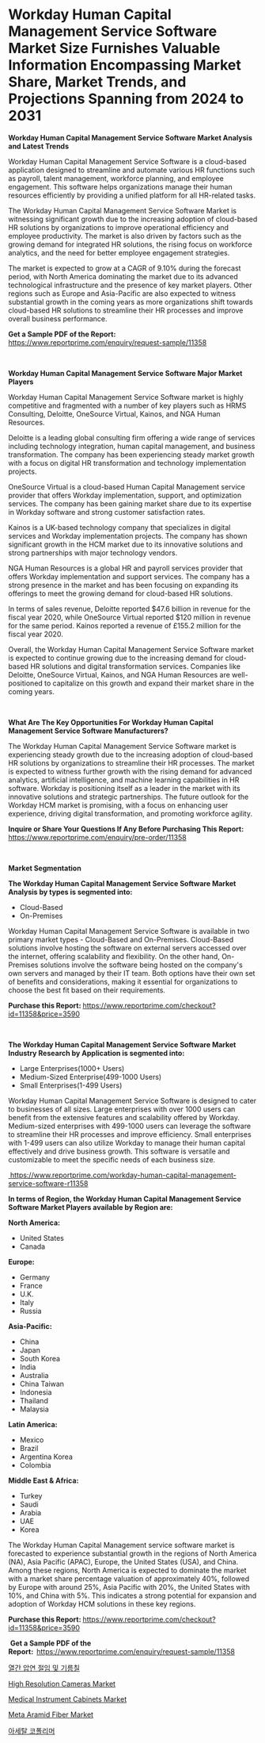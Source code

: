 <p><h1>Workday Human Capital Management Service Software Market Size Furnishes Valuable Information Encompassing Market Share, Market Trends, and Projections Spanning from 2024 to 2031</h1></p><p><strong>Workday Human Capital Management Service Software Market Analysis and Latest Trends</strong></p>
<p><p>Workday Human Capital Management Service Software is a cloud-based application designed to streamline and automate various HR functions such as payroll, talent management, workforce planning, and employee engagement. This software helps organizations manage their human resources efficiently by providing a unified platform for all HR-related tasks.</p><p>The Workday Human Capital Management Service Software Market is witnessing significant growth due to the increasing adoption of cloud-based HR solutions by organizations to improve operational efficiency and employee productivity. The market is also driven by factors such as the growing demand for integrated HR solutions, the rising focus on workforce analytics, and the need for better employee engagement strategies.</p><p>The market is expected to grow at a CAGR of 9.10% during the forecast period, with North America dominating the market due to its advanced technological infrastructure and the presence of key market players. Other regions such as Europe and Asia-Pacific are also expected to witness substantial growth in the coming years as more organizations shift towards cloud-based HR solutions to streamline their HR processes and improve overall business performance.</p></p>
<p><strong>Get a Sample PDF of the Report:&nbsp;</strong> <a href="https://www.reportprime.com/enquiry/request-sample/11358">https://www.reportprime.com/enquiry/request-sample/11358</a></p>
<p>&nbsp;</p>
<p><strong>Workday Human Capital Management Service Software Major Market Players</strong></p>
<p><p>Workday Human Capital Management Service Software market is highly competitive and fragmented with a number of key players such as HRMS Consulting, Deloitte, OneSource Virtual, Kainos, and NGA Human Resources.</p><p>Deloitte is a leading global consulting firm offering a wide range of services including technology integration, human capital management, and business transformation. The company has been experiencing steady market growth with a focus on digital HR transformation and technology implementation projects.</p><p>OneSource Virtual is a cloud-based Human Capital Management service provider that offers Workday implementation, support, and optimization services. The company has been gaining market share due to its expertise in Workday software and strong customer satisfaction rates.</p><p>Kainos is a UK-based technology company that specializes in digital services and Workday implementation projects. The company has shown significant growth in the HCM market due to its innovative solutions and strong partnerships with major technology vendors.</p><p>NGA Human Resources is a global HR and payroll services provider that offers Workday implementation and support services. The company has a strong presence in the market and has been focusing on expanding its offerings to meet the growing demand for cloud-based HR solutions.</p><p>In terms of sales revenue, Deloitte reported $47.6 billion in revenue for the fiscal year 2020, while OneSource Virtual reported $120 million in revenue for the same period. Kainos reported a revenue of £155.2 million for the fiscal year 2020.</p><p>Overall, the Workday Human Capital Management Service Software market is expected to continue growing due to the increasing demand for cloud-based HR solutions and digital transformation services. Companies like Deloitte, OneSource Virtual, Kainos, and NGA Human Resources are well-positioned to capitalize on this growth and expand their market share in the coming years.</p></p>
<p>&nbsp;</p>
<p><strong>What Are The Key Opportunities For Workday Human Capital Management Service Software Manufacturers?</strong></p>
<p><p>The Workday Human Capital Management Service Software market is experiencing steady growth due to the increasing adoption of cloud-based HR solutions by organizations to streamline their HR processes. The market is expected to witness further growth with the rising demand for advanced analytics, artificial intelligence, and machine learning capabilities in HR software. Workday is positioning itself as a leader in the market with its innovative solutions and strategic partnerships. The future outlook for the Workday HCM market is promising, with a focus on enhancing user experience, driving digital transformation, and promoting workforce agility.</p></p>
<p><strong>Inquire or Share Your Questions If Any Before Purchasing This Report:</strong> <a href="https://www.reportprime.com/enquiry/pre-order/11358">https://www.reportprime.com/enquiry/pre-order/11358</a></p>
<p>&nbsp;</p>
<p><strong>Market Segmentation</strong></p>
<p><strong>The Workday Human Capital Management Service Software Market Analysis by types is segmented into:</strong></p>
<p><ul><li>Cloud-Based</li><li>On-Premises</li></ul></p>
<p><p>Workday Human Capital Management Service Software is available in two primary market types - Cloud-Based and On-Premises. Cloud-Based solutions involve hosting the software on external servers accessed over the internet, offering scalability and flexibility. On the other hand, On-Premises solutions involve the software being hosted on the company's own servers and managed by their IT team. Both options have their own set of benefits and considerations, making it essential for organizations to choose the best fit based on their requirements.</p></p>
<p><strong>Purchase this Report:&nbsp;</strong><a href="https://www.reportprime.com/checkout?id=11358&price=3590">https://www.reportprime.com/checkout?id=11358&price=3590</a></p>
<p>&nbsp;</p>
<p><strong>The Workday Human Capital Management Service Software Market Industry Research by Application is segmented into:</strong></p>
<p><ul><li>Large Enterprises(1000+ Users)</li><li>Medium-Sized Enterprise(499-1000 Users)</li><li>Small Enterprises(1-499 Users)</li></ul></p>
<p><p>Workday Human Capital Management Service Software is designed to cater to businesses of all sizes. Large enterprises with over 1000 users can benefit from the extensive features and scalability offered by Workday. Medium-sized enterprises with 499-1000 users can leverage the software to streamline their HR processes and improve efficiency. Small enterprises with 1-499 users can also utilize Workday to manage their human capital effectively and drive business growth. This software is versatile and customizable to meet the specific needs of each business size.</p></p>
<p><a href="https://www.reportprime.com/workday-human-capital-management-service-software-r11358">&nbsp;https://www.reportprime.com/workday-human-capital-management-service-software-r11358</a></p>
<p><strong>In terms of Region, the Workday Human Capital Management Service Software Market Players available by Region are:</strong></p>
<p>
    <p> <strong> North America: </strong>
        <ul>
            <li>United States</li>
            <li>Canada</li>
        </ul>
        </p> 
    <p> <strong> Europe: </strong>
        <ul>
            <li>Germany</li>
            <li>France</li>
            <li>U.K.</li>
            <li>Italy</li>
            <li>Russia</li>
        </ul>
        </p> 
    <p> <strong> Asia-Pacific: </strong>
        <ul>
            <li>China</li>
            <li>Japan</li>
            <li>South Korea</li>
            <li>India</li>
            <li>Australia</li>
            <li>China Taiwan</li>
            <li>Indonesia</li>
            <li>Thailand</li>
            <li>Malaysia</li>
        </ul>
        </p> 
    <p> <strong> Latin America: </strong>
        <ul>
            <li>Mexico</li>
            <li>Brazil</li>
            <li>Argentina Korea</li>
            <li>Colombia</li>
        </ul>
        </p> 
    <p> <strong> Middle East & Africa: </strong>
        <ul>
            <li>Turkey</li>
            <li>Saudi</li>
            <li>Arabia</li>
            <li>UAE</li>
            <li>Korea</li>
        </ul>
    </p>
    </p>
<p><p>The Workday Human Capital Management service software market is forecasted to experience substantial growth in the regions of North America (NA), Asia Pacific (APAC), Europe, the United States (USA), and China. Among these regions, North America is expected to dominate the market with a market share percentage valuation of approximately 40%, followed by Europe with around 25%, Asia Pacific with 20%, the United States with 10%, and China with 5%. This indicates a strong potential for expansion and adoption of Workday HCM solutions in these key regions.</p></p>
<p><strong>Purchase this Report: </strong><a href="https://www.reportprime.com/checkout?id=11358&price=3590">https://www.reportprime.com/checkout?id=11358&price=3590</a></p>
<p>&nbsp;<strong>Get a Sample PDF of the Report:&nbsp;&nbsp;</strong><a href="https://www.reportprime.com/enquiry/request-sample/11358">https://www.reportprime.com/enquiry/request-sample/11358</a></p>
<p><strong></strong></p>
<p><p><a href="https://github.com/iansanftyord09878/Market-Research-Report-List-1/blob/main/992290324073.md">열간 압연 절임 및 기름칠</a></p><p><a href="https://www.linkedin.com/pulse/high-resolution-cameras-market-size-reveals-best-marketing-f6kxc?trackingId=jrZCeev2Kfz72X5jdzDVxw%3D%3D">High Resolution Cameras Market</a></p><p><a href="https://www.linkedin.com/pulse/medical-instrument-cabinets-market-furnishes-information-aoxjc?trackingId=6QIi7CaPaHuCB6%2BS8fO8NQ%3D%3D">Medical Instrument Cabinets Market</a></p><p><a href="https://issuu.com/reportprime-2/docs/meta-aramid-fiber-market-size-2030._b7c0d9905aa909">Meta Aramid Fiber Market</a></p><p><a href="https://github.com/Skyleitney456456/Market-Research-Report-List-1/blob/main/723574924072.md">아세탈 코폴리머</a></p></p>